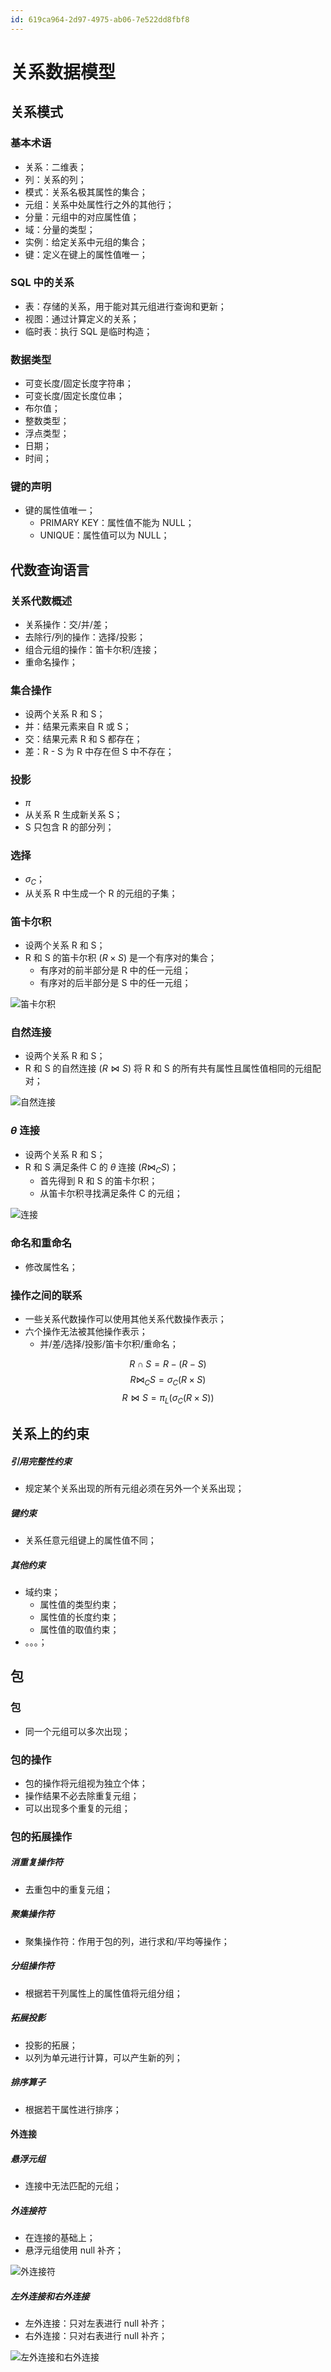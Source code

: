 ```yaml
---
id: 619ca964-2d97-4975-ab06-7e522dd8fbf8
---
```


# 关系数据模型

## 关系模式

### 基本术语

- 关系：二维表；
- 列：关系的列；
- 模式：关系名极其属性的集合；
- 元组：关系中处属性行之外的其他行；
- 分量：元组中的对应属性值；
- 域：分量的类型；
- 实例：给定关系中元组的集合；
- 键：定义在键上的属性值唯一；

### SQL 中的关系

- 表：存储的关系，用于能对其元组进行查询和更新；
- 视图：通过计算定义的关系；
- 临时表：执行 SQL 是临时构造；

### 数据类型

- 可变长度/固定长度字符串；
- 可变长度/固定长度位串；
- 布尔值；
- 整数类型；
- 浮点类型；
- 日期；
- 时间；

### 键的声明

- 键的属性值唯一；
  - PRIMARY KEY：属性值不能为 NULL；
  - UNIQUE：属性值可以为 NULL；

## 代数查询语言

### 关系代数概述

- 关系操作：交/并/差；
- 去除行/列的操作：选择/投影；
- 组合元组的操作：笛卡尔积/连接；
- 重命名操作；

### 集合操作

- 设两个关系 R 和 S；
- 并：结果元素来自 R 或 S；
- 交：结果元素 R 和 S 都存在；
- 差：R - S 为 R 中存在但 S 中不存在；

### 投影

- $\pi$
- 从关系 R 生成新关系 S；
- S 只包含 R 的部分列；

### 选择

- $\sigma_C$；
- 从关系 R 中生成一个 R 的元组的子集；

### 笛卡尔积

- 设两个关系 R 和 S；
- R 和 S 的笛卡尔积 ($R \times S$) 是一个有序对的集合；
  - 有序对的前半部分是 R 中的任一元组；
  - 有序对的后半部分是 S 中的任一元组；

![笛卡尔积](./images/2023-11-02-19-17-10.png)

### 自然连接

- 设两个关系 R 和 S；
- R 和 S 的自然连接 ($R \Join S$) 将 R 和 S 的所有共有属性且属性值相同的元组配对；

![自然连接](./images/2023-11-02-19-25-54.png)

### $\theta$ 连接

- 设两个关系 R 和 S；
- R 和 S 满足条件 C 的 $\theta$ 连接 ($R \Join_C S$)；
  - 首先得到 R 和 S 的笛卡尔积；
  - 从笛卡尔积寻找满足条件 C 的元组；

![连接](./images/2023-11-02-19-28-33.png)

### 命名和重命名

- 修改属性名；

### 操作之间的联系

- 一些关系代数操作可以使用其他关系代数操作表示；
- 六个操作无法被其他操作表示；
  - 并/差/选择/投影/笛卡尔积/重命名；

$$R \cap S = R-(R-S)$$
$$R \Join_C S = \sigma_C(R\times S)$$
$$R \Join S = \pi_L(\sigma_C(R\times S))$$

## 关系上的约束

##### 引用完整性约束

- 规定某个关系出现的所有元组必须在另外一个关系出现；

##### 键约束

- 关系任意元组键上的属性值不同；

##### 其他约束

- 域约束；
  - 属性值的类型约束；
  - 属性值的长度约束；
  - 属性值的取值约束；
- 。。。；

## 包

### 包

- 同一个元组可以多次出现；

### 包的操作

- 包的操作将元组视为独立个体；
- 操作结果不必去除重复元组；
- 可以出现多个重复的元组；

### 包的拓展操作

##### 消重复操作符

- 去重包中的重复元组；

##### 聚集操作符

- 聚集操作符：作用于包的列，进行求和/平均等操作；

##### 分组操作符

- 根据若干列属性上的属性值将元组分组；

##### 拓展投影

- 投影的拓展；
- 以列为单元进行计算，可以产生新的列；

##### 排序算子

- 根据若干属性进行排序；

#### 外连接

##### 悬浮元组

- 连接中无法匹配的元组；

##### 外连接符

- 在连接的基础上；
- 悬浮元组使用 null 补齐；

![外连接符](./images/2023-11-15-10-41-48.png)

##### 左外连接和右外连接

- 左外连接：只对左表进行 null 补齐；
- 右外连接：只对右表进行 null 补齐；

![左外连接和右外连接](./images/2023-11-15-10-42-51.png)
